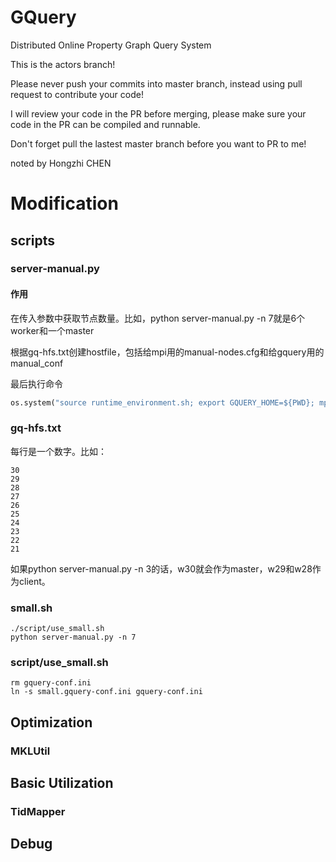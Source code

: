 # GQuery
Distributed Online Property Graph Query System

This is the actors branch!

Please never push your commits into master branch, instead using pull request to contribute your code!

I will review your code in the PR before merging, please make sure your code in the PR can be compiled and runnable.

Don't forget pull the lastest master branch before you want to PR to me!


noted by Hongzhi CHEN

# Modification

## scripts

### server-manual.py

#### 作用

在传入参数中获取节点数量。比如，python server-manual.py -n 7就是6个worker和一个master

根据gq-hfs.txt创建hostfile，包括给mpi用的manual-nodes.cfg和给gquery用的manual_conf

最后执行命令
``` python
os.system("source runtime_environment.sh; export GQUERY_HOME=${PWD}; mpirun -n " + str(nnodes) + " -f manual-nodes.cfg ./release/server manual_conf")
```

### gq-hfs.txt

每行是一个数字。比如：

```
30
29
28
27
26
25
24
23
22
21

```

如果python server-manual.py -n 3的话，w30就会作为master，w29和w28作为client。

### small.sh

```
./script/use_small.sh
python server-manual.py -n 7
```

### script/use_small.sh

```
rm gquery-conf.ini
ln -s small.gquery-conf.ini gquery-conf.ini
```

## Optimization

### MKLUtil

## Basic Utilization

### TidMapper

## Debug


